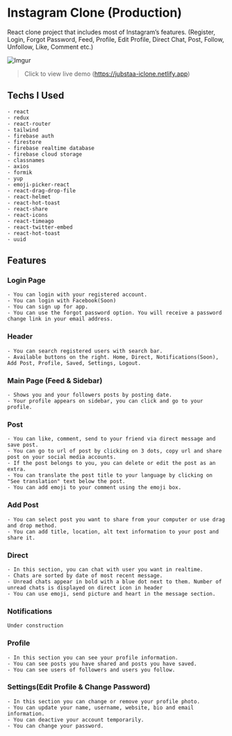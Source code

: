 # Instagram Clone (Production)

  React clone project that includes most of Instagram’s features. (Register, Login, Forgot Password, Feed, Profile, Edit Profile, Direct Chat, Post, Follow, Unfollow, Like, Comment etc.)

![Imgur](https://i.imgur.com/n0eCC05.jpg)

> Click to view live demo
> (https://jubstaa-iclone.netlify.app)

## Techs I Used

    - react
    - redux
    - react-router
    - tailwind
    - firebase auth
    - firestore
    - firebase realtime database
    - firebase cloud storage
    - classnames
    - axios
    - formik
    - yup
    - emoji-picker-react
    - react-drag-drop-file
    - react-helmet
    - react-hot-toast
    - react-share
    - react-icons
    - react-timeago
    - react-twitter-embed
    - react-hot-toast
    - uuid

## Features
  
  ### Login Page
    - You can login with your registered account.
    - You can login with Facebook(Soon)
    - You can sign up for app.
    - You can use the forgot password option. You will receive a password change link in your email address.
  ### Header
    - You can search registered users with search bar.
    - Available buttons on the right. Home, Direct, Notifications(Soon), Add Post, Profile, Saved, Settings, Logout. 
  ### Main Page (Feed & Sidebar)
    - Shows you and your followers posts by posting date.
    - Your profile appears on sidebar, you can click and go to your profile.
  ### Post
    - You can like, comment, send to your friend via direct message and save post.
    - You can go to url of post by clicking on 3 dots, copy url and share post on your social media accounts.
    - If the post belongs to you, you can delete or edit the post as an extra. 
    - You can translate the post title to your language by clicking on "See translation" text below the post.
    - You can add emoji to your comment using the emoji box.
  ### Add Post
    - You can select post you want to share from your computer or use drag and drop method.
    - You can add title, location, alt text information to your post and share it.
  ### Direct
    - In this section, you can chat with user you want in realtime.
    - Chats are sorted by date of most recent message.
    - Unread chats appear in bold with a blue dot next to them. Number of unread chats is displayed on direct icon in header
    - You can use emoji, send picture and heart in the message section.
  ### Notifications
    Under construction
  ### Profile
    - In this section you can see your profile information.
    - You can see posts you have shared and posts you have saved.
    - You can see users of followers and users you follow.
  ### Settings(Edit Profile & Change Password)
    - In this section you can change or remove your profile photo.
    - You can update your name, username, website, bio and email information.
    - You can deactive your account temporarily.
    - You can change your password.
